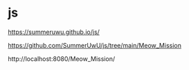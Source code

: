 # js
https://summeruwu.github.io/js/

https://github.com/SummerUwU/js/tree/main/Meow_Mission

http://localhost:8080/Meow_Mission/
